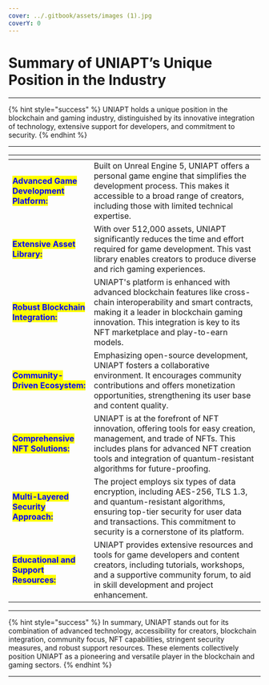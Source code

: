 ```yaml
---
cover: ../.gitbook/assets/images (1).jpg
coverY: 0
---
```


# Summary of UNIAPT’s Unique Position in the Industry

***

{% hint style="success" %}
UNIAPT holds a unique position in the blockchain and gaming industry, distinguished by its innovative integration of technology, extensive support for developers, and commitment to security.&#x20;
{% endhint %}

***

<table data-view="cards"><thead><tr><th></th><th></th></tr></thead><tbody><tr><td><mark style="color:blue;"><strong>Advanced Game Development Platform:</strong></mark></td><td>Built on Unreal Engine 5, UNIAPT offers a personal game engine that simplifies the development process. This makes it accessible to a broad range of creators, including those with limited technical expertise.</td></tr><tr><td><mark style="color:blue;"><strong>Extensive Asset Library:</strong></mark></td><td>With over 512,000 assets, UNIAPT significantly reduces the time and effort required for game development. This vast library enables creators to produce diverse and rich gaming experiences.</td></tr><tr><td><mark style="color:blue;"><strong>Robust Blockchain Integration:</strong></mark></td><td>UNIAPT's platform is enhanced with advanced blockchain features like cross-chain interoperability and smart contracts, making it a leader in blockchain gaming innovation. This integration is key to its NFT marketplace and play-to-earn models.</td></tr><tr><td><mark style="color:blue;"><strong>Community-Driven Ecosystem:</strong></mark></td><td>Emphasizing open-source development, UNIAPT fosters a collaborative environment. It encourages community contributions and offers monetization opportunities, strengthening its user base and content quality.</td></tr><tr><td><mark style="color:blue;"><strong>Comprehensive NFT Solutions:</strong></mark></td><td>UNIAPT is at the forefront of NFT innovation, offering tools for easy creation, management, and trade of NFTs. This includes plans for advanced NFT creation tools and integration of quantum-resistant algorithms for future-proofing.</td></tr><tr><td><mark style="color:blue;"><strong>Multi-Layered Security Approach:</strong></mark></td><td>The project employs six types of data encryption, including AES-256, TLS 1.3, and quantum-resistant algorithms, ensuring top-tier security for user data and transactions. This commitment to security is a cornerstone of its platform.</td></tr><tr><td><mark style="color:blue;"><strong>Educational and Support Resources:</strong></mark></td><td>UNIAPT provides extensive resources and tools for game developers and content creators, including tutorials, workshops, and a supportive community forum, to aid in skill development and project enhancement.</td></tr></tbody></table>

***

{% hint style="success" %}
In summary, UNIAPT stands out for its combination of advanced technology, accessibility for creators, blockchain integration, community focus, NFT capabilities, stringent security measures, and robust support resources. These elements collectively position UNIAPT as a pioneering and versatile player in the blockchain and gaming sectors.
{% endhint %}

***
